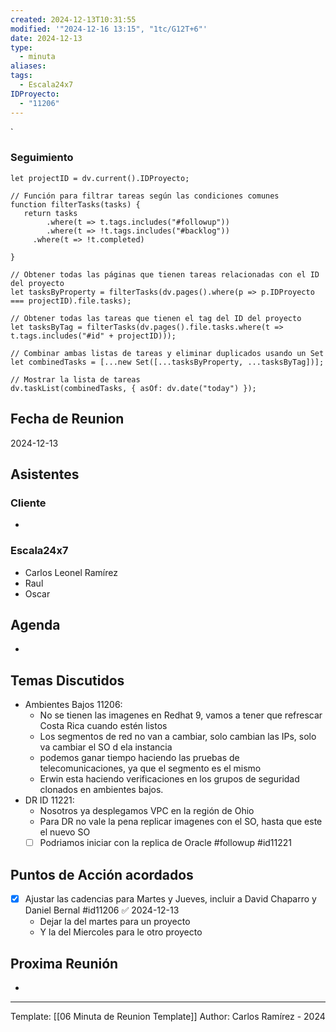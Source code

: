 ```yaml
---
created: 2024-12-13T10:31:55
modified: '"2024-12-16 13:15", "1tc/G12T+6"'
date: 2024-12-13
type:
  - minuta
aliases: 
tags:
  - Escala24x7
IDProyecto:
  - "11206"
---
```


`

### Seguimiento

```dataviewjs
let projectID = dv.current().IDProyecto;

// Función para filtrar tareas según las condiciones comunes
function filterTasks(tasks) {
   return tasks
        .where(t => t.tags.includes("#followup"))
        .where(t => !t.tags.includes("#backlog"))
     .where(t => !t.completed)
        
}

// Obtener todas las páginas que tienen tareas relacionadas con el ID del proyecto
let tasksByProperty = filterTasks(dv.pages().where(p => p.IDProyecto === projectID).file.tasks);

// Obtener todas las tareas que tienen el tag del ID del proyecto
let tasksByTag = filterTasks(dv.pages().file.tasks.where(t => t.tags.includes("#id" + projectID)));

// Combinar ambas listas de tareas y eliminar duplicados usando un Set
let combinedTasks = [...new Set([...tasksByProperty, ...tasksByTag])];

// Mostrar la lista de tareas
dv.taskList(combinedTasks, { asOf: dv.date("today") });
 ```
## Fecha de Reunion
2024-12-13

## Asistentes

### Cliente
* 
### Escala24x7
- Carlos Leonel Ramírez
-  Raul
- Oscar

## Agenda
* 
## Temas Discutidos
*  Ambientes Bajos 11206:
	* No se tienen las imagenes en Redhat 9, vamos a tener que refrescar Costa Rica cuando estén listos
	* Los segmentos de red no van a cambiar, solo cambian las IPs,  solo va cambiar el SO d ela instancia
	* podemos ganar tiempo haciendo las pruebas de  telecomunicaciones, ya que el segmento es el mismo
	* Erwin esta haciendo verificaciones en los grupos de seguridad clonados en ambientes bajos.
* DR ID 11221:
	* Nosotros ya desplegamos VPC en la región de Ohio
	* Para DR no vale la pena replicar imagenes con el SO, hasta que este el nuevo SO
	* [ ] Podriamos iniciar con la replica de Oracle #followup #id11221

## Puntos de Acción acordados
- [x] Ajustar las cadencias para Martes y Jueves, incluir a David Chaparro y Daniel Bernal #id11206 ✅ 2024-12-13
	- Dejar la del martes para un proyecto
	- Y la del Miercoles para le otro proyecto


## Proxima Reunión
*   

---
Template: [[06 Minuta de Reunion Template]]
Author: Carlos Ramírez - 2024
